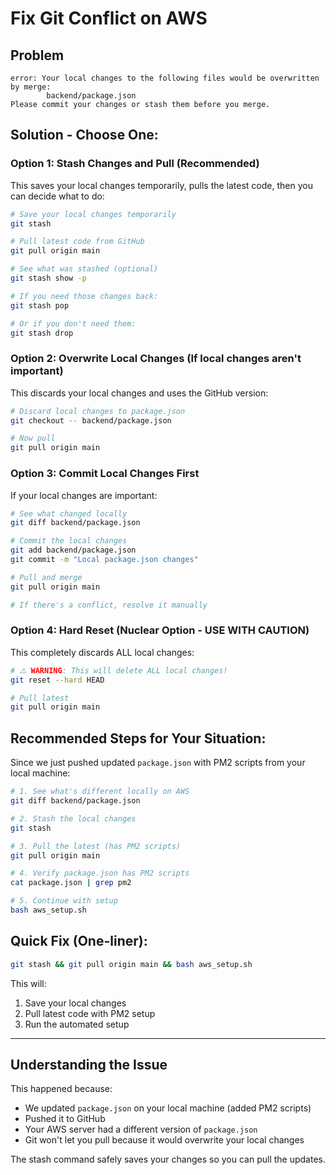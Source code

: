 # Fix Git Conflict on AWS

## Problem
```
error: Your local changes to the following files would be overwritten by merge:
        backend/package.json
Please commit your changes or stash them before you merge.
```

## Solution - Choose One:

### Option 1: Stash Changes and Pull (Recommended)

This saves your local changes temporarily, pulls the latest code, then you can decide what to do:

```bash
# Save your local changes temporarily
git stash

# Pull latest code from GitHub
git pull origin main

# See what was stashed (optional)
git stash show -p

# If you need those changes back:
git stash pop

# Or if you don't need them:
git stash drop
```

### Option 2: Overwrite Local Changes (If local changes aren't important)

This discards your local changes and uses the GitHub version:

```bash
# Discard local changes to package.json
git checkout -- backend/package.json

# Now pull
git pull origin main
```

### Option 3: Commit Local Changes First

If your local changes are important:

```bash
# See what changed locally
git diff backend/package.json

# Commit the local changes
git add backend/package.json
git commit -m "Local package.json changes"

# Pull and merge
git pull origin main

# If there's a conflict, resolve it manually
```

### Option 4: Hard Reset (Nuclear Option - USE WITH CAUTION)

This completely discards ALL local changes:

```bash
# ⚠️ WARNING: This will delete ALL local changes!
git reset --hard HEAD

# Pull latest
git pull origin main
```

## Recommended Steps for Your Situation:

Since we just pushed updated `package.json` with PM2 scripts from your local machine:

```bash
# 1. See what's different locally on AWS
git diff backend/package.json

# 2. Stash the local changes
git stash

# 3. Pull the latest (has PM2 scripts)
git pull origin main

# 4. Verify package.json has PM2 scripts
cat package.json | grep pm2

# 5. Continue with setup
bash aws_setup.sh
```

## Quick Fix (One-liner):

```bash
git stash && git pull origin main && bash aws_setup.sh
```

This will:
1. Save your local changes
2. Pull latest code with PM2 setup
3. Run the automated setup

---

## Understanding the Issue

This happened because:
- We updated `package.json` on your local machine (added PM2 scripts)
- Pushed it to GitHub
- Your AWS server had a different version of `package.json`
- Git won't let you pull because it would overwrite your local changes

The stash command safely saves your changes so you can pull the updates.

